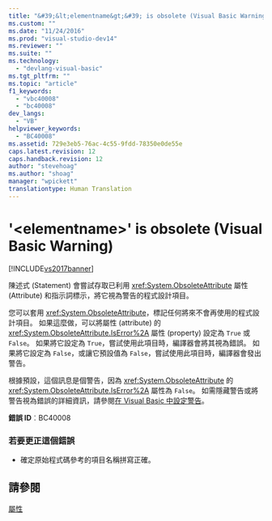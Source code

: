 ```yaml
---
title: "&#39;&lt;elementname&gt;&#39; is obsolete (Visual Basic Warning) | Microsoft Docs"
ms.custom: ""
ms.date: "11/24/2016"
ms.prod: "visual-studio-dev14"
ms.reviewer: ""
ms.suite: ""
ms.technology: 
  - "devlang-visual-basic"
ms.tgt_pltfrm: ""
ms.topic: "article"
f1_keywords: 
  - "vbc40008"
  - "bc40008"
dev_langs: 
  - "VB"
helpviewer_keywords: 
  - "BC40008"
ms.assetid: 729e3eb5-76ac-4c55-9fdd-78350e0de55e
caps.latest.revision: 12
caps.handback.revision: 12
author: "stevehoag"
ms.author: "shoag"
manager: "wpickett"
translationtype: Human Translation
---
```

# &#39;&lt;elementname&gt;&#39; is obsolete (Visual Basic Warning)
[!INCLUDE[vs2017banner](../../../csharp/includes/vs2017banner.md)]

陳述式 \(Statement\) 會嘗試存取已利用 <xref:System.ObsoleteAttribute> 屬性 \(Attribute\) 和指示詞標示，將它視為警告的程式設計項目。  
  
 您可以套用 <xref:System.ObsoleteAttribute>，標記任何將來不會再使用的程式設計項目。  如果這麼做，可以將屬性 \(attribute\) 的 <xref:System.ObsoleteAttribute.IsError%2A> 屬性 \(property\) 設定為 `True` 或 `False`。  如果將它設定為 `True`，嘗試使用此項目時，編譯器會將其視為錯誤。  如果將它設定為 `False`，或讓它預設值為 `False`，嘗試使用此項目時，編譯器會發出警告。  
  
 根據預設，這個訊息是個警告，因為 <xref:System.ObsoleteAttribute> 的 <xref:System.ObsoleteAttribute.IsError%2A> 屬性為 `False`。  如需隱藏警告或將警告視為錯誤的詳細資訊，請參閱[在 Visual Basic 中設定警告](/visual-studio/ide/configuring-warnings-in-visual-basic)。  
  
 **錯誤 ID**︰BC40008  
  
### 若要更正這個錯誤  
  
-   確定原始程式碼參考的項目名稱拼寫正確。  
  
## 請參閱  
 [屬性](../Topic/Attributes%20\(C%23%20and%20Visual%20Basic\).md)
